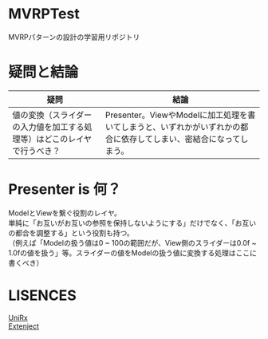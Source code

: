 # MVRPTest
MVRPパターンの設計の学習用リポジトリ

# 疑問と結論

| 疑問                                                                     | 結論                                                                                                               |
| ------------------------------------------------------------------------ | ------------------------------------------------------------------------------------------------------------------ |
| 値の変換（スライダーの入力値を加工する処理等）はどこのレイヤで行うべき？ | Presenter。ViewやModelに加工処理を書いてしまうと、いずれかがいずれかの都合に依存してしまい、密結合になってしまう。 |

# Presenter is 何？
ModelとViewを繋ぐ役割のレイヤ。  
単純に「お互いがお互いの参照を保持しないようにする」だけでなく、「お互いの都合を調整する」という役割も持つ。  
（例えば「Modelの扱う値は0 ~ 100の範囲だが、View側のスライダーは0.0f ~ 1.0fの値を扱う」等。スライダーの値をModelの扱う値に変換する処理はここに書くべき）  

# LISENCES

[UniRx](https://github.com/neuecc/UniRx)  
[Extenject](https://github.com/svermeulen/Extenject)  
